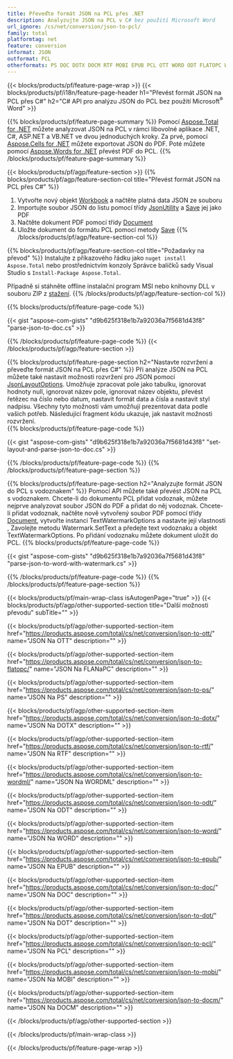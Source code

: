 ```yaml
---
title: Převeďte formát JSON na PCL přes .NET
description: Analyzujte JSON na PCL v C# bez použití Microsoft Word
url_ignore: /cs/net/conversion/json-to-pcl/
family: total
platformtag: net
feature: conversion
informat: JSON
outformat: PCL
otherformats: PS DOC DOTX DOCM RTF MOBI EPUB PCL OTT WORD ODT FLATOPC WORDML DOT
---
```

{{< blocks/products/pf/feature-page-wrap >}}
{{< blocks/products/pf/i18n/feature-page-header h1="Převést formát JSON na PCL přes C#" h2="C# API pro analýzu JSON do PCL bez použití Microsoft<sup>&reg;</sup> Word" >}}

{{% blocks/products/pf/feature-page-summary %}}
Pomocí [Aspose.Total for .NET](https://products.aspose.com/total/net/) můžete analyzovat JSON na PCL v rámci libovolné aplikace .NET, C#, ASP.NET a VB.NET ve dvou jednoduchých kroky. Za prvé, pomocí [Aspose.Cells for .NET](https://products.aspose.com/cells/net/) můžete exportovat JSON do PDF. Poté můžete pomocí [Aspose.Words for .NET](https://products.aspose.com/words/net/) převést PDF do PCL.
{{% /blocks/products/pf/feature-page-summary  %}}

{{< blocks/products/pf/agp/feature-section >}}
{{% blocks/products/pf/agp/feature-section-col title="Převést formát JSON na PCL přes C#" %}}
1. Vytvořte nový objekt [Workbook](https://reference.aspose.com/cells/net/aspose.cells/workbook) a načtěte platná data JSON ze souboru
2. Importujte soubor JSON do listu pomocí třídy [JsonUtility](https://reference.aspose.com/cells/net/aspose.cells.utility/jsonutility) a [Save](https://reference.aspose.com/cells/net/aspose.cells.workbook/save/methods/4) jej jako PDF
3. Načtěte dokument PDF pomocí třídy [Document](https://reference.aspose.com/words/net/aspose.words/document)
4. Uložte dokument do formátu PCL pomocí metody [Save](https://reference.aspose.com/words/net/aspose.words.document/save/methods/3)
{{% /blocks/products/pf/agp/feature-section-col %}}

{{% blocks/products/pf/agp/feature-section-col title="Požadavky na převod" %}}
Instalujte z příkazového řádku jako ```nuget install Aspose.Total``` nebo prostřednictvím konzoly Správce balíčků sady Visual Studio s ```Install-Package Aspose.Total```.

Případně si stáhněte offline instalační program MSI nebo knihovny DLL v souboru ZIP z [stažení](https://downloads.aspose.com/total/net).
{{% /blocks/products/pf/agp/feature-section-col %}}

{{% blocks/products/pf/feature-page-code %}}

{{< gist "aspose-com-gists" "d9b625f318e1b7a92036a7f5681d43f8" "parse-json-to-doc.cs" >}}


{{% /blocks/products/pf/feature-page-code %}}
{{< /blocks/products/pf/agp/feature-section >}}

{{% blocks/products/pf/feature-page-section  h2="Nastavte rozvržení a převeďte formát JSON na PCL přes C#" %}}
Při analýze JSON na PCL můžete také nastavit možnosti rozvržení pro JSON pomocí [JsonLayoutOptions](https://reference.aspose.com/cells/net/aspose.cells.utility/jsonlayoutoptions). Umožňuje zpracovat pole jako tabulku, ignorovat hodnoty null, ignorovat název pole, ignorovat název objektu, převést řetězec na číslo nebo datum, nastavit formát data a čísla a nastavit styl nadpisu. Všechny tyto možnosti vám umožňují prezentovat data podle vašich potřeb. Následující fragment kódu ukazuje, jak nastavit možnosti rozvržení.  
{{% blocks/products/pf/feature-page-code %}}

{{< gist "aspose-com-gists" "d9b625f318e1b7a92036a7f5681d43f8" "set-layout-and-parse-json-to-doc.cs" >}}

{{% /blocks/products/pf/feature-page-code  %}}
{{% /blocks/products/pf/feature-page-section %}}

{{% blocks/products/pf/feature-page-section  h2="Analyzujte formát JSON do PCL s vodoznakem" %}}
Pomocí API můžete také převést JSON na PCL s vodoznakem. Chcete-li do dokumentu PCL přidat vodoznak, můžete nejprve analyzovat soubor JSON do PDF a přidat do něj vodoznak. Chcete-li přidat vodoznak, načtěte nově vytvořený soubor PDF pomocí třídy [Document](https://reference.aspose.com/words/net/aspose.words/document), vytvořte instanci TextWatermarkOptions a nastavte její vlastnosti , Zavolejte metodu Watermark.SetText a předejte text vodoznaku a objekt TextWatermarkOptions. Po přidání vodoznaku můžete dokument uložit do PCL. 
{{% blocks/products/pf/feature-page-code %}}

{{< gist "aspose-com-gists" "d9b625f318e1b7a92036a7f5681d43f8" "parse-json-to-word-with-watermark.cs" >}}

{{% /blocks/products/pf/feature-page-code  %}}
{{% /blocks/products/pf/feature-page-section %}}

{{< blocks/products/pf/main-wrap-class isAutogenPage="true" >}}
{{< blocks/products/pf/agp/other-supported-section title="Další možnosti převodu" subTitle="" >}}

{{< blocks/products/pf/agp/other-supported-section-item href="https://products.aspose.com/total/cs/net/conversion/json-to-ott/" name="JSON Na OTT" description="" >}}

{{< blocks/products/pf/agp/other-supported-section-item href="https://products.aspose.com/total/cs/net/conversion/json-to-flatopc/" name="JSON Na FLANaPC" description="" >}}

{{< blocks/products/pf/agp/other-supported-section-item href="https://products.aspose.com/total/cs/net/conversion/json-to-ps/" name="JSON Na PS" description="" >}}

{{< blocks/products/pf/agp/other-supported-section-item href="https://products.aspose.com/total/cs/net/conversion/json-to-dotx/" name="JSON Na DOTX" description="" >}}

{{< blocks/products/pf/agp/other-supported-section-item href="https://products.aspose.com/total/cs/net/conversion/json-to-rtf/" name="JSON Na RTF" description="" >}}

{{< blocks/products/pf/agp/other-supported-section-item href="https://products.aspose.com/total/cs/net/conversion/json-to-wordml/" name="JSON Na WORDML" description="" >}}

{{< blocks/products/pf/agp/other-supported-section-item href="https://products.aspose.com/total/cs/net/conversion/json-to-odt/" name="JSON Na ODT" description="" >}}

{{< blocks/products/pf/agp/other-supported-section-item href="https://products.aspose.com/total/cs/net/conversion/json-to-word/" name="JSON Na WORD" description="" >}}

{{< blocks/products/pf/agp/other-supported-section-item href="https://products.aspose.com/total/cs/net/conversion/json-to-epub/" name="JSON Na EPUB" description="" >}}

{{< blocks/products/pf/agp/other-supported-section-item href="https://products.aspose.com/total/cs/net/conversion/json-to-doc/" name="JSON Na DOC" description="" >}}

{{< blocks/products/pf/agp/other-supported-section-item href="https://products.aspose.com/total/cs/net/conversion/json-to-dot/" name="JSON Na DOT" description="" >}}

{{< blocks/products/pf/agp/other-supported-section-item href="https://products.aspose.com/total/cs/net/conversion/json-to-pcl/" name="JSON Na PCL" description="" >}}

{{< blocks/products/pf/agp/other-supported-section-item href="https://products.aspose.com/total/cs/net/conversion/json-to-mobi/" name="JSON Na MOBI" description="" >}}

{{< blocks/products/pf/agp/other-supported-section-item href="https://products.aspose.com/total/cs/net/conversion/json-to-docm/" name="JSON Na DOCM" description="" >}}



{{< /blocks/products/pf/agp/other-supported-section >}}

{{< /blocks/products/pf/main-wrap-class >}}

{{< /blocks/products/pf/feature-page-wrap >}}